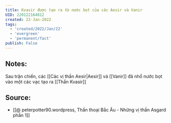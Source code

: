 ```yaml
---
title: Kvasir được tạo ra từ nước bọt của các Aesir và Vanir
UID: 220122164812
created: 22-Jan-2022
tags:
  - 'created/2022/Jan/22'
  - 'evergreen'
  - 'permanent/fact'
publish: False
---
```

## Notes:
Sau trận chiến, các [[Các vị thần Aesir|Aesir]] và [[Vanir]] đã nhổ nước bọt vào một các vạc tạo ra [[Thần Kvasir]]

## Source:
- [[@ peterpotter90.wordpress, Thần thoại Bắc Âu - Những vị thần Asgard phần 1]]



